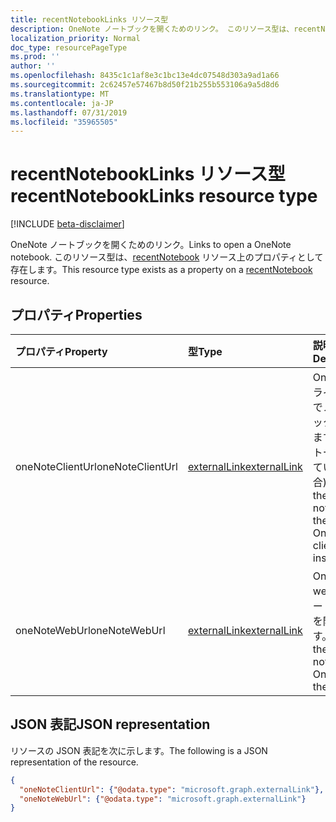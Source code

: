 ```yaml
---
title: recentNotebookLinks リソース型
description: OneNote ノートブックを開くためのリンク。 このリソース型は、recentNotebook リソース上のプロパティとして存在します。
localization_priority: Normal
doc_type: resourcePageType
ms.prod: ''
author: ''
ms.openlocfilehash: 8435c1c1af8e3c1bc13e4dc07548d303a9ad1a66
ms.sourcegitcommit: 2c62457e57467b8d50f21b255b553106a9a5d8d6
ms.translationtype: MT
ms.contentlocale: ja-JP
ms.lasthandoff: 07/31/2019
ms.locfileid: "35965505"
---
```

# <a name="recentnotebooklinks-resource-type"></a><span data-ttu-id="873fa-104">recentNotebookLinks リソース型</span><span class="sxs-lookup"><span data-stu-id="873fa-104">recentNotebookLinks resource type</span></span>

[!INCLUDE [beta-disclaimer](../../includes/beta-disclaimer.md)]

<span data-ttu-id="873fa-105">OneNote ノートブックを開くためのリンク。</span><span class="sxs-lookup"><span data-stu-id="873fa-105">Links to open a OneNote notebook.</span></span> <span data-ttu-id="873fa-106">このリソース型は、[recentNotebook](recentnotebook.md) リソース上のプロパティとして存在します。</span><span class="sxs-lookup"><span data-stu-id="873fa-106">This resource type exists as a property on a [recentNotebook](recentnotebook.md) resource.</span></span>

## <a name="properties"></a><span data-ttu-id="873fa-107">プロパティ</span><span class="sxs-lookup"><span data-stu-id="873fa-107">Properties</span></span>
| <span data-ttu-id="873fa-108">プロパティ</span><span class="sxs-lookup"><span data-stu-id="873fa-108">Property</span></span>     | <span data-ttu-id="873fa-109">型</span><span class="sxs-lookup"><span data-stu-id="873fa-109">Type</span></span>   |<span data-ttu-id="873fa-110">説明</span><span class="sxs-lookup"><span data-stu-id="873fa-110">Description</span></span>|
|:---------------|:--------|:----------|
|<span data-ttu-id="873fa-111">oneNoteClientUrl</span><span class="sxs-lookup"><span data-stu-id="873fa-111">oneNoteClientUrl</span></span>|[<span data-ttu-id="873fa-112">externalLink</span><span class="sxs-lookup"><span data-stu-id="873fa-112">externalLink</span></span>](externallink.md)|<span data-ttu-id="873fa-113">OneNote クライアントでノートブックを開きます (インストールされている場合)。</span><span class="sxs-lookup"><span data-stu-id="873fa-113">Opens the notebook in the OneNote client, if it's installed.</span></span>|
|<span data-ttu-id="873fa-114">oneNoteWebUrl</span><span class="sxs-lookup"><span data-stu-id="873fa-114">oneNoteWebUrl</span></span>|[<span data-ttu-id="873fa-115">externalLink</span><span class="sxs-lookup"><span data-stu-id="873fa-115">externalLink</span></span>](externallink.md)|<span data-ttu-id="873fa-116">OneNote で web 上のノートブックを開きます。</span><span class="sxs-lookup"><span data-stu-id="873fa-116">Opens the notebook in OneNote on the web.</span></span>|

## <a name="json-representation"></a><span data-ttu-id="873fa-117">JSON 表記</span><span class="sxs-lookup"><span data-stu-id="873fa-117">JSON representation</span></span>

<span data-ttu-id="873fa-118">リソースの JSON 表記を次に示します。</span><span class="sxs-lookup"><span data-stu-id="873fa-118">The following is a JSON representation of the resource.</span></span>

<!-- {
  "blockType": "resource",
  "optionalProperties": [

  ],
  "@odata.type": "microsoft.graph.recentNotebookLinks"
}-->

```json
{
  "oneNoteClientUrl": {"@odata.type": "microsoft.graph.externalLink"},
  "oneNoteWebUrl": {"@odata.type": "microsoft.graph.externalLink"}
}

```

<!-- uuid: 8fcb5dbc-d5aa-4681-8e31-b001d5168d79
2015-10-25 14:57:30 UTC -->
<!--
{
  "type": "#page.annotation",
  "description": "recentNotebookLinks resource",
  "keywords": "",
  "section": "documentation",
  "tocPath": "",
  "suppressions": []
}
-->
